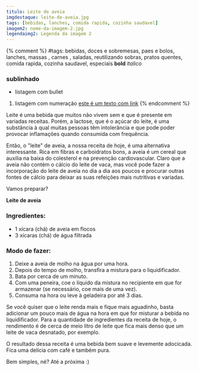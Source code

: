 ```yaml
---
titulo: Leite de aveia
imgdestaque: leite-de-aveia.jpg
tags: [bebidas, lanches, comida rapida, cozinha saudavel]
imagem2: nome-da-imagem-2.jpg
legendaimg2: Legenda da imagem 2
---
```

{% comment %}
#tags: bebidas, doces e sobremesas, paes e bolos, lanches, massas , carnes , saladas, reutilizando sobras, pratos quentes, comida rapida, cozinha saudavel, especiais
**bold**
*italico*
### sublinhado
* listagem com bullet
1. listagem com numeração
[este é um texto com link](https://www.enderecodolink.com)
{% endcomment %}

Leite é uma bebida que muitos não vivem sem e que é presente em variadas receitas. Porém, a lactose, que é o açúcar do leite, é uma substância à qual muitas pessoas têm intolerância e que pode poder provocar inflamações quando consumida com frequência. 

Então, o "leite" de aveia, a nossa receita de hoje, é uma alternativa interessante. Rica em fibras e carboidratos bons, a aveia é um cereal que auxilia na baixa do colesterol e na prevenção cardiovascular. Claro que a aveia não contém o cálcio do leite de vaca, mas você pode fazer a incorporação do leite de aveia no dia a dia aos poucos e procurar outras fontes de cálcio para deixar as suas refeições mais nutritivas e variadas.

Vamos preparar?

**Leite de aveia**

### Ingredientes:

* 1 xícara (chá) de aveia em flocos
* 3 xícaras (chá) de água filtrada 

### Modo de fazer:

1. Deixe a aveia de molho na água por uma hora. 
2. Depois do tempo de molho, transfira a mistura para o liquidificador.
3. Bata por cerca de um minuto. 
4. Com uma peneira, coe o líquido da mistura no recipiente em que for armazenar (se necessário, coe mais de uma vez).
5. Consuma na hora ou leve à geladeira por até 3 dias. 

Se você quiser que o leite renda mais e fique mais aguadinho, basta adicionar um pouco mais de água na hora em que for misturar a bebida no liquidificador. Para a quantidade de ingredientes da receita de hoje, o rendimento é de cerca de meio litro de leite que fica mais denso que um leite de vaca desnatado, por exemplo. 

O resultado dessa receita é uma bebida bem suave e levemente adocicada. Fica uma delícia com café e também pura. 

Bem simples, né?
Até a próxima :)


